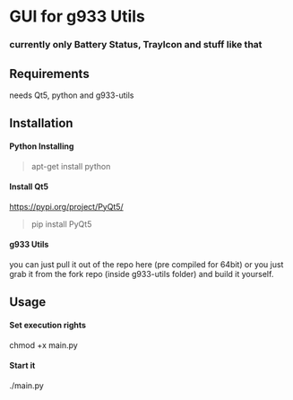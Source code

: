 # GUI for g933 Utils
### currently only Battery Status, TrayIcon and stuff like that

## Requirements
needs Qt5, python and g933-utils

## Installation
#### Python Installing
> apt-get install python

#### Install Qt5 
https://pypi.org/project/PyQt5/
> pip install PyQt5

#### g933 Utils
you can just pull it out of the repo here  (pre compiled for 64bit) or you just grab it from the fork repo (inside g933-utils folder) and build it yourself.

## Usage
#### Set execution rights
chmod +x main.py

#### Start it
./main.py

